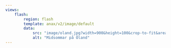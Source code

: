 ```yaml
---
views:
    flash:
        region: flash
        template: anax/v2/image/default
        data:
            src: "image/oland.jpg?width=900&height=100&crop-to-fit&area=0,0,60,0"
            alt: "Midsommar på Öland"
---
```

